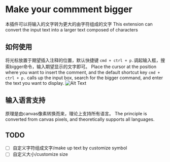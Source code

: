 # Make your commment bigger
 本插件可以将输入的文字转为更大的由字符组成的文字
 This extension can convert the input text into a larger text composed of characters
## 如何使用
将光标放置于期望插入注释的位置，默认快捷键 `cmd + ctrl + p.`调起输入框，搜索bigger命令，输入期望显示的文字即可。
Place the cursor at the position where you want to insert the comment, and the default shortcut key `cmd + ctrl + p.` calls up the input box, search for the bigger command, and enter the text you want to display.
![Alt Text](https://github.com/Christina0215/vscode-extension/blob/master/example.gif)
## 输入语言支持
原理是由canvas像素转换而来，理论上支持所有语言。
The principle is converted from canvas pixels, and theoretically supports all languages.
## TODO
- [ ] 自定义字符组成文字/make up text by customize symbol
- [ ] 自定义大小/customize size